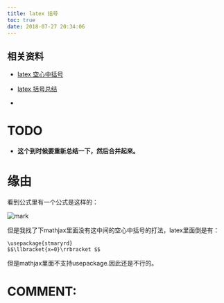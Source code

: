 ```yaml
---
title: latex 括号
toc: true
date: 2018-07-27 20:34:06
---
```

## 相关资料
  * [latex 空心中括号](https://blog.csdn.net/lanchunhui/article/details/51289971)
  * [latex 括号总结](https://blog.csdn.net/han____shuai/article/details/49679335)

  *



# TODO
  * **这个到时候要重新总结一下，然后合并起来。**



# 缘由


看到公式里有一个公式是这样的：


![mark](http://pacdb2bfr.bkt.clouddn.com/blog/image/180727/IA1jmB89lK.png?imageslim)

但是我找了下mathjax里面没有这中间的空心中括号的打法，latex里面倒是有：


    \usepackage{stmaryrd}
    $$\llbracket{x=0}\rrbracket $$


但是mathjax里面不支持usepackage.因此还是不行的。







# COMMENT:
